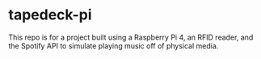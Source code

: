# tapedeck-pi

This repo is for a project built using a Raspberry Pi 4, an RFID reader, 
and the Spotify API to simulate playing music off of physical media. 
